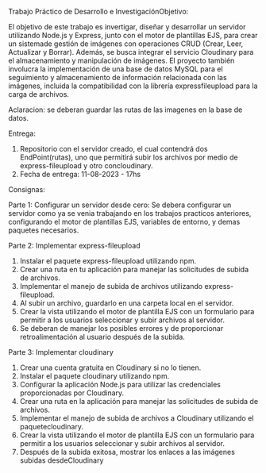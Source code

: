 Trabajo Práctico de Desarrollo e InvestigaciónObjetivo: 

El objetivo de este trabajo es invertigar, diseñar y desarrollar un servidor utilizando Node.js y Express, junto con el motor de plantillas EJS, para crear un sistemade gestión de imágenes con operaciones CRUD (Crear, Leer, Actualizar y Borrar). Además, se busca integrar el servicio Cloudinary para el almacenamiento y manipulación de imágenes. El proyecto también involucra la implementación de una base de datos MySQL para el seguimiento y almacenamiento de información relacionada con las imágenes, incluida la compatibilidad con la librería expressfileupload para la carga de archivos. 

Aclaracion: se deberan guardar las rutas de las imagenes en la base de datos. 

Entrega:

1. Repositorio con el servidor creado, el cual contendrá dos EndPoint(rutas), uno que permitirá subir los archivos por medio de express-fileupload y otro concloudinary.
2. Fecha de entrega: 11-08-2023 - 17hs

Consignas:

Parte 1: Configurar un servidor desde cero:
Se debera configurar un servidor como ya se venia trabajando en los trabajos practicos anteriores, configurando el motor de plantillas EJS, variables de entorno, y demas paquetes necesarios.

Parte 2: Implementar express-fileupload
1. Instalar el paquete express-fileupload utilizando npm. 
2. Crear una ruta en tu aplicación para manejar las solicitudes de subida de archivos.
3. Implementar el manejo de subida de archivos utilizando express-fileupload.
4. Al subir un archivo, guardarlo en una carpeta local en el servidor. 
5. Crear la vista utilizando el motor de plantilla EJS con un formulario para permitir a los usuarios seleccionar y subir archivos al servidor. 
6. Se deberan de manejar los posibles errores y de proporcionar retroalimentación al usuario después de la subida. 

Parte 3: Implementar cloudinary
1. Crear una cuenta gratuita en Cloudinary si no lo tienen. 
2. Instalar el paquete cloudinary utilizando npm. 
3. Configurar la aplicación Node.js para utilizar las credenciales proporcionadas por Cloudinary. 
4. Crear una ruta en la aplicación para manejar las solicitudes de subida de archivos. 
5. Implementar el manejo de subida de archivos a Cloudinary utilizando el paquetecloudinary. 
6. Crear la vista utilizando el motor de plantilla EJS con un formulario para permitir a los usuarios seleccionar y subir archivos al servidor. 
7. Después de la subida exitosa, mostrar los enlaces a las imágenes subidas desdeCloudinary